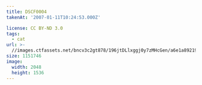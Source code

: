 ```yaml
---
title: DSCF0004
takenAt: '2007-01-11T10:24:53.000Z'

license: CC BY-ND 3.0
tags:
  - cat
url: >-
  //images.ctfassets.net/bncv3c2gt878/196jtDLlxggj0y7zMHcGen/a6e1a892191b43795e991322cffb4257/dscf0004_4560392416_o
size: 1151746
image:
  width: 2048
  height: 1536
---
```

